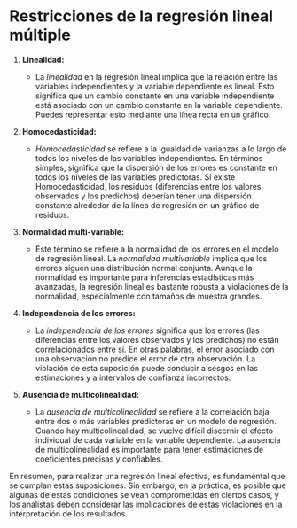 # Restricciones de la regresión lineal múltiple

1. **Linealidad:**

   - La *linealidad* en la regresión lineal implica que la relación entre las variables independientes y la variable dependiente es lineal. Esto significa que un cambio constante en una variable independiente está asociado con un cambio constante en la variable dependiente. Puedes representar esto mediante una línea recta en un gráfico.

2. **Homocedasticidad:**

   - *Homocedasticidad* se refiere a la igualdad de varianzas a lo largo de todos los niveles de las variables independientes. En términos simples, significa que la dispersión de los errores es constante en todos los niveles de las variables predictoras. Si existe Homocedasticidad, los residuos (diferencias entre los valores observados y los predichos) deberían tener una dispersión constante alrededor de la línea de regresión en un gráfico de residuos.

3. **Normalidad multi-variable:**

   - Este término se refiere a la normalidad de los errores en el modelo de regresión lineal. La *normalidad multivariable* implica que los errores siguen una distribución normal conjunta. Aunque la normalidad es importante para inferencias estadísticas más avanzadas, la regresión lineal es bastante robusta a violaciones de la normalidad, especialmente con tamaños de muestra grandes.

4. **Independencia de los errores:**
   - La *independencia de los errores* significa que los errores (las diferencias entre los valores observados y los predichos) no están correlacionados entre sí. En otras palabras, el error asociado con una observación no predice el error de otra observación. La violación de esta suposición puede conducir a sesgos en las estimaciones y a intervalos de confianza incorrectos.

5. **Ausencia de multicolinealidad:**

   - La *ausencia de multicolinealidad* se refiere a la correlación baja entre dos o más variables predictoras en un modelo de regresión. Cuando hay multicolinealidad, se vuelve difícil discernir el efecto individual de cada variable en la variable dependiente. La ausencia de multicolinealidad es importante para tener estimaciones de coeficientes precisas y confiables.

En resumen, para realizar una regresión lineal efectiva, es fundamental que se cumplan estas suposiciones. Sin embargo, en la práctica, es posible que algunas de estas condiciones se vean comprometidas en ciertos casos, y los analistas deben considerar las implicaciones de estas violaciones en la interpretación de los resultados.
